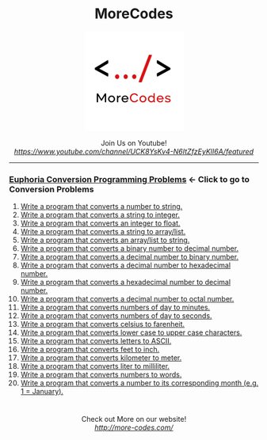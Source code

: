 <h1 align="center">MoreCodes</h1>
<p align="center"> 
  <img src="/morecodescir.png"/>
</p>

<p align="center">
Join Us on Youtube! <br/>
<i><u>https://www.youtube.com/channel/UCK8YsKv4-N6ItZfzEyKlI6A/featured</u></i>
</p>

- - - - 
###  [Euphoria Conversion Programming Problems](../Conversions/) <- Click to go to Conversion Problems

1. <a href="https://github.com/ArjunAranetaCodes/MoreCodes-Euphoria/blob/master/Conversions/problem1.ex" target="_blank">Write a program that converts a number to string.</a>
2. <a href="https://github.com/ArjunAranetaCodes/MoreCodes-Euphoria/blob/master/Conversions/problem2.ex" target="_blank">Write a program that converts a string to integer.</a>
3. <a href="https://github.com/ArjunAranetaCodes/MoreCodes-Euphoria/blob/master/Conversions/problem3.ex" target="_blank">Write a program that converts an integer to float.</a>
4. <a href="https://github.com/ArjunAranetaCodes/MoreCodes-Euphoria/blob/master/Conversions/problem4.ex" target="_blank">Write a program that converts a string to array/list.</a>
5. <a href="https://github.com/ArjunAranetaCodes/MoreCodes-Euphoria/blob/master/Conversions/problem5.ex" target="_blank">Write a program that converts an array/list to string.</a>
6. <a href="https://github.com/ArjunAranetaCodes/MoreCodes-Euphoria/blob/master/Conversions/problem6.ex" target="_blank">Write a program that converts a binary number to decimal number.</a>
7. <a href="https://github.com/ArjunAranetaCodes/MoreCodes-Euphoria/blob/master/Conversions/problem7.ex" target="_blank">Write a program that converts a decimal number to binary number.</a>
8. <a href="https://github.com/ArjunAranetaCodes/MoreCodes-Euphoria/blob/master/Conversions/problem8.ex" target="_blank">Write a program that converts a decimal number to hexadecimal number.</a>
9. <a href="https://github.com/ArjunAranetaCodes/MoreCodes-Euphoria/blob/master/Conversions/problem9.ex" target="_blank">Write a program that converts a hexadecimal number to decimal number.</a>
10. <a href="https://github.com/ArjunAranetaCodes/MoreCodes-Euphoria/blob/master/Conversions/problem10.ex" target="_blank">Write a program that converts a decimal number to octal number.</a>
11. <a href="https://github.com/ArjunAranetaCodes/MoreCodes-Euphoria/blob/master/Conversions/problem11.ex" target="_blank">Write a program that converts numbers of day to minutes.</a>
12. <a href="https://github.com/ArjunAranetaCodes/MoreCodes-Euphoria/blob/master/Conversions/problem12.ex" target="_blank">Write a program that converts numbers of day to seconds.</a>
13. <a href="https://github.com/ArjunAranetaCodes/MoreCodes-Euphoria/blob/master/Conversions/problem13.ex" target="_blank">Write a program that converts celsius to farenheit.</a>
14. <a href="https://github.com/ArjunAranetaCodes/MoreCodes-Euphoria/blob/master/Conversions/problem14.ex" target="_blank">Write a program that converts lower case to upper case characters.</a>
15. <a href="https://github.com/ArjunAranetaCodes/MoreCodes-Euphoria/blob/master/Conversions/problem15.ex" target="_blank">Write a program that converts letters to ASCII.</a>
16. <a href="https://github.com/ArjunAranetaCodes/MoreCodes-Euphoria/blob/master/Conversions/problem16.ex" target="_blank">Write a program that converts feet to inch.</a>
17. <a href="https://github.com/ArjunAranetaCodes/MoreCodes-Euphoria/blob/master/Conversions/problem17.ex" target="_blank">Write a program that converts kilometer to meter.</a>
18. <a href="https://github.com/ArjunAranetaCodes/MoreCodes-Euphoria/blob/master/Conversions/problem18.ex" target="_blank">Write a program that converts liter to milliliter.</a>
19. <a href="https://github.com/ArjunAranetaCodes/MoreCodes-Euphoria/blob/master/Conversions/problem19.ex" target="_blank">Write a program that converts numbers to words.</a>
20. <a href="https://github.com/ArjunAranetaCodes/MoreCodes-Euphoria/blob/master/Conversions/problem20.ex" target="_blank">Write a program that converts a number to its corresponding month (e.g. 1 = January).</a>

#

<p align="center">
Check out More on our website! <br/>
<i><u>http://more-codes.com/</u></i>
</p>
